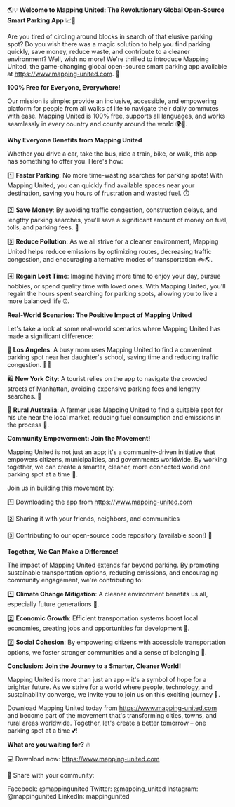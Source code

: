 🌎💡 **Welcome to Mapping United: The Revolutionary Global Open-Source Smart Parking App** 📈🚗

Are you tired of circling around blocks in search of that elusive parking spot? Do you wish there was a magic solution to help you find parking quickly, save money, reduce waste, and contribute to a cleaner environment? Well, wish no more! We're thrilled to introduce Mapping United, the game-changing global open-source smart parking app available at https://www.mapping-united.com. 🚀

**100% Free for Everyone, Everywhere!**

Our mission is simple: provide an inclusive, accessible, and empowering platform for people from all walks of life to navigate their daily commutes with ease. Mapping United is 100% free, supports all languages, and works seamlessly in every country and county around the world 🌍👏.

**Why Everyone Benefits from Mapping United**

Whether you drive a car, take the bus, ride a train, bike, or walk, this app has something to offer you. Here's how:

1️⃣ **Faster Parking**: No more time-wasting searches for parking spots! With Mapping United, you can quickly find available spaces near your destination, saving you hours of frustration and wasted fuel. ⏱️

2️⃣ **Save Money**: By avoiding traffic congestion, construction delays, and lengthy parking searches, you'll save a significant amount of money on fuel, tolls, and parking fees. 💸

3️⃣ **Reduce Pollution**: As we all strive for a cleaner environment, Mapping United helps reduce emissions by optimizing routes, decreasing traffic congestion, and encouraging alternative modes of transportation 🚲🌎.

4️⃣ **Regain Lost Time**: Imagine having more time to enjoy your day, pursue hobbies, or spend quality time with loved ones. With Mapping United, you'll regain the hours spent searching for parking spots, allowing you to live a more balanced life ⏰.

**Real-World Scenarios: The Positive Impact of Mapping United**

Let's take a look at some real-world scenarios where Mapping United has made a significant difference:

🌊 **Los Angeles**: A busy mom uses Mapping United to find a convenient parking spot near her daughter's school, saving time and reducing traffic congestion. 🚴‍♀️

🛍️ **New York City**: A tourist relies on the app to navigate the crowded streets of Manhattan, avoiding expensive parking fees and lengthy searches. 🗽️

🌳 **Rural Australia**: A farmer uses Mapping United to find a suitable spot for his ute near the local market, reducing fuel consumption and emissions in the process 🐝.

**Community Empowerment: Join the Movement!**

Mapping United is not just an app; it's a community-driven initiative that empowers citizens, municipalities, and governments worldwide. By working together, we can create a smarter, cleaner, more connected world one parking spot at a time 🔗.

Join us in building this movement by:

1️⃣ Downloading the app from https://www.mapping-united.com

2️⃣ Sharing it with your friends, neighbors, and communities

3️⃣ Contributing to our open-source code repository (available soon!) 🤝

**Together, We Can Make a Difference!**

The impact of Mapping United extends far beyond parking. By promoting sustainable transportation options, reducing emissions, and encouraging community engagement, we're contributing to:

1️⃣ **Climate Change Mitigation**: A cleaner environment benefits us all, especially future generations 🌟.

2️⃣ **Economic Growth**: Efficient transportation systems boost local economies, creating jobs and opportunities for development 💼.

3️⃣ **Social Cohesion**: By empowering citizens with accessible transportation options, we foster stronger communities and a sense of belonging 👫.

**Conclusion: Join the Journey to a Smarter, Cleaner World!**

Mapping United is more than just an app – it's a symbol of hope for a brighter future. As we strive for a world where people, technology, and sustainability converge, we invite you to join us on this exciting journey 🚀.

Download Mapping United today from https://www.mapping-united.com and become part of the movement that's transforming cities, towns, and rural areas worldwide. Together, let's create a better tomorrow – one parking spot at a time 💕!

**What are you waiting for?** 🔥

💻 Download now: https://www.mapping-united.com

👏 Share with your community:

Facebook: @mappingunited
Twitter: @mapping_united
Instagram: @mappingunited
LinkedIn: mappingunited